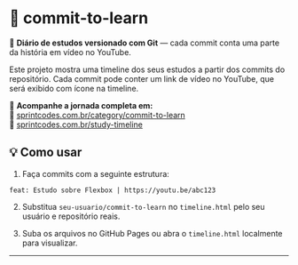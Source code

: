 
# 📘 commit-to-learn

🧠 **Diário de estudos versionado com Git** — cada commit conta uma parte da história em vídeo no YouTube.

Este projeto mostra uma timeline dos seus estudos a partir dos commits do repositório. Cada commit pode conter um link de vídeo no YouTube, que será exibido com ícone na timeline.

📍 **Acompanhe a jornada completa em:**  
🔗 <a href="https://www.sprintcodes.com.br/category/commit-to-learn" target="_blank" title="Commit to Learn">sprintcodes.com.br/category/commit-to-learn</a>  
🔗 <a href="https://sprintcodes.com.br/study-timeline" target="_blank" title="Study timeline">sprintcodes.com.br/study-timeline</a>

## 💡 Como usar

1. Faça commits com a seguinte estrutura:
```
feat: Estudo sobre Flexbox | https://youtu.be/abc123
```

2. Substitua `seu-usuario/commit-to-learn` no `timeline.html` pelo seu usuário e repositório reais.

3. Suba os arquivos no GitHub Pages ou abra o `timeline.html` localmente para visualizar.

---
